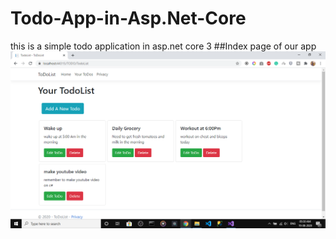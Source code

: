 # Todo-App-in-Asp.Net-Core
this is a simple todo application in asp.net core 3
##Index page of our app
![Image of Index](https://github.com/furqaansiddiqui786/Todo-App-in-Asp.Net-Core/blob/master/home.png)
